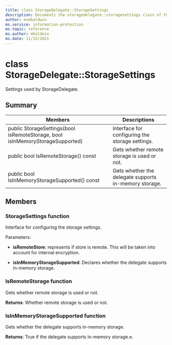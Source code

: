 ```yaml
---
title: class StorageDelegate::StorageSettings 
description: Documents the storagedelegate::storagesettings class of the Microsoft Information Protection SDK.
author: msmbaldwin
ms.service: information-protection
ms.topic: reference
ms.author: mbaldwin
ms.date: 11/15/2021
---
```


# class StorageDelegate::StorageSettings 
Settings used by StorageDelegate.
  
## Summary
 Members                        | Descriptions                                
--------------------------------|---------------------------------------------
public StorageSettings(bool isRemoteStorage, bool isInMemoryStorageSupported)  |  Interface for configuring the storage settings.
public bool IsRemoteStorage() const  |  Gets whether remote storage is used or not.
public bool IsInMemoryStorageSupported() const  |  Gets whether the delegate supports in-memory storage.
  
## Members
  
### StorageSettings function
Interface for configuring the storage settings.

Parameters:  
* **isRemoteStore**: represents if store is remote. This will be taken into account for internal encryption. 


* **isInMemoryStorageSupported**: Declares whether the delegate supports in-memory storage.


  
### IsRemoteStorage function
Gets whether remote storage is used or not.

  
**Returns**: Whether remote storage is used or not.
  
### IsInMemoryStorageSupported function
Gets whether the delegate supports in-memory storage.

  
**Returns**: True if the delegate supports in-memory storage.e.